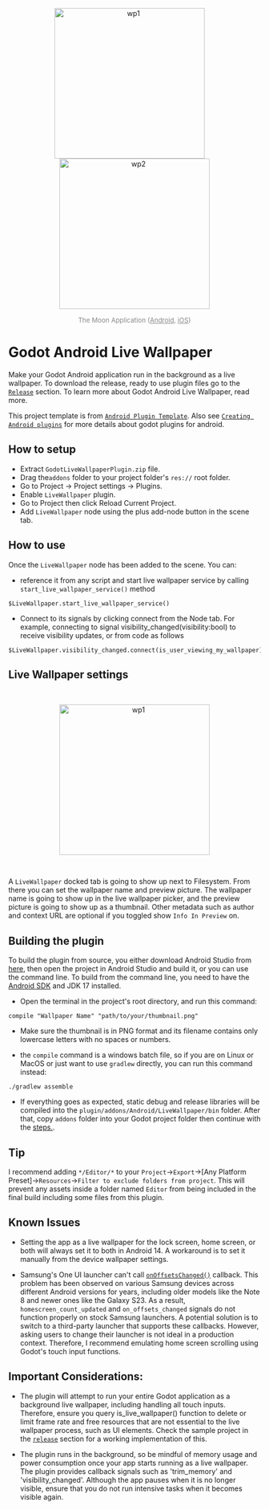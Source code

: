 <p align="center">
  <img src="pictures/wp1.png" alt="wp1" width="300" style="margin-right: 20px;" />
  <img src="pictures/wp2.png" alt="wp2" width="300" />
</p>
<p align="center" style="color: #888888; font-size: small;">
  The Moon Application (<a href="https://play.google.com/store/apps/details?id=com.oproject.themoon" style="color: #888888;">Android</a>, <a href="https://apps.apple.com/app/the-moon-simulation/id6526486262" style="color: #888888;">iOS</a>)
</p>


# Godot Android Live Wallpaper
Make your Godot Android application run in the background as a live wallpaper. To download the release, ready to use plugin files go to the [`Release`](https://github.com/TheOathMan/Godot-Android-Live-Wallpaper/releases) section. To learn more about Godot Android Live Wallpaper, read more. 

This project template is from [`Android Plugin Template`](https://github.com/m4gr3d/Godot-Android-Plugin-Template). Also see [`Creating Android plugins`](https://docs.godotengine.org/en/4.0/tutorials/platform/android/android_plugin.html) for more details about godot plugins for android.

## How to setup
* Extract `GodotLiveWallpaperPlugin.zip` file.
* Drag the`addons` folder to your project folder's `res://` root folder.
* Go to Project -> Project settings -> Plugins.
* Enable `LiveWallpaper` plugin.
* Go to Project then click Reload Current Project.
* Add `LiveWallpaper` node using the plus add-node button in the scene tab.

## How to use
Once the `LiveWallpaper` node has been added to the scene. You can:
* reference it from any script and start live wallpaper service by calling `start_live_wallpaper_service()` method
```
$LiveWallpaper.start_live_wallpaper_service()
```
* Connect to its signals by clicking connect from the Node tab. For example, connecting to signal visibility_changed(visibility:bool) to receive visibility updates, or from code as follows

```
$LiveWallpaper.visibility_changed.connect(is_user_viewing_my_wallpaper)
```
## Live Wallpaper settings

<p align="center">
  <img src="pictures/wp_settings.png" alt="wp1" width="300" style="margin: 30px;" />
</p>

A `LiveWallpaper` docked tab is going to show up next to Filesystem. From there you can set the wallpaper name and preview picture. The wallpaper name is going to show up in the live wallpaper picker, and the preview picture is going to show up as a thumbnail. Other metadata such as author and context URL are optional if you toggled show `Info In Preview` on.

## Building the plugin
To build the plugin from source, you either download Android Studio from [here](https://developer.android.com/studio), then open the project in Android Studio and build it, or you can use the command line. To build from the command line, you need to have the [Android SDK](https://developer.android.com/studio) and JDK 17 installed.

- Open the terminal in the project's root directory, and run this command:
```
compile "Wallpaper Name" "path/to/your/thumbnail.png"
```
- Make sure the thumbnail is in PNG format and its filename contains only lowercase letters with no spaces or numbers.

- the `compile` command is a windows batch file, so if you are on Linux or MacOS or just want to use `gradlew` directly, you can run this command instead: 
```
./gradlew assemble
```

- If everything goes as expected, static debug and release libraries will be compiled into the `plugin/addons/Android/LiveWallpaper/bin` folder. After that, copy `addons` folder into your Godot project folder then continue with the [steps.](#How-to-setup).

## Tip
I recommend adding `*/Editor/*` to your `Project`->`Export`->[Any Platform Preset]->`Resources`->`Filter to exclude folders from project`. This will prevent any assets inside a folder named `Editor` from being included in the final build including some files from this plugin.

## Known Issues
* Setting the app as a live wallpaper for the lock screen, home screen, or both will always set it to both in Android 14. A workaround is to set it manually from the device wallpaper settings.

* Samsung's One UI launcher can't call [`onOffsetsChanged()`](https://developer.android.com/reference/android/service/wallpaperWallpaperService.Engine#onOffsetsChanged(float,%20float,%20float,%20float,%20int%20int)) callback. This problem has been observed on various Samsung devices across different Android versions for years, including older models like the Note 8 and newer ones like the Galaxy S23. As a result, `homescreen_count_updated` and `on_offsets_changed` signals do not function properly on stock Samsung launchers. A potential solution is to switch to a third-party launcher that supports these callbacks. However, asking users to change their launcher is not ideal in a production context. Therefore, I recommend emulating home screen scrolling using Godot's touch input functions.

## Important Considerations:

* The plugin will attempt to run your entire Godot application as a background live wallpaper, including handling all touch inputs. Therefore, ensure you query is_live_wallpaper() function to delete or limit frame rate and free resources that are not essential to the live wallpaper process, such as UI elements. Check the sample project in the [`release`](https://github.com/TheOathMan/Godot-Android-Live-Wallpaper/releases) section for a working implementation of this.

* The plugin runs in the background, so be mindful of memory usage and power consumption once your app starts running as a live wallpaper. The plugin provides callback signals such as 'trim_memory' and 'visibility_changed'. Although the app pauses when it is no longer visible, ensure that you do not run intensive tasks when it becomes visible again.

